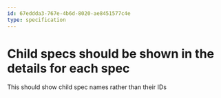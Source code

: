 ```yaml
---
id: 67eddda3-767e-4b6d-8020-ae8451577c4e
type: specification
---
```


# Child specs should be shown in the details for each spec

This should show child spec names rather than their IDs

